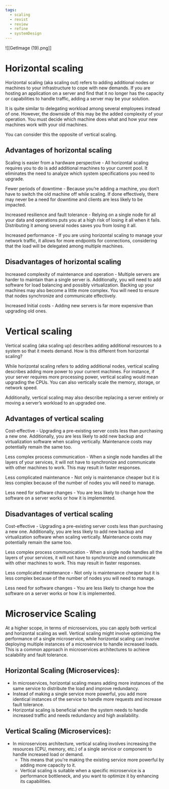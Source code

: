 ```yaml
---
tags:
  - scaling
  - revist
  - review
  - refine
  - systemDesign
---
```

![[GetImage (19).png]]
# Horizontal scaling  

Horizontal scaling (aka scaling out) refers to adding additional nodes or machines to your infrastructure to cope with new demands. If you are hosting an application on a server and find that it no longer has the capacity or capabilities to handle traffic, adding a server may be your solution. 

It is quite similar to delegating workload among several employees instead of one. However, the downside of this may be the added complexity of your operation. You must decide which machine does what and how your new machines work with your old machines.  

You can consider this the opposite of vertical scaling. 

## Advantages of horizontal scaling 

Scaling is easier from a hardware perspective - All horizontal scaling requires you to do is add additional machines to your current pool. It eliminates the need to analyze which system specifications you need to upgrade. 

Fewer periods of downtime - Because you’re adding a machine, you don’t have to switch the old machine off while scaling. If done effectively, there may never be a need for downtime and clients are less likely to be impacted. 

Increased resilience and fault tolerance - Relying on a single node for all your data and operations puts you at a high risk of losing it all when it fails. Distributing it among several nodes saves you from losing it all.  

Increased performance - If you are using horizontal scaling to manage your network traffic, it allows for more endpoints for connections, considering that the load will be delegated among multiple machines.    

## Disadvantages of horizontal scaling 

Increased complexity of maintenance and operation - Multiple servers are harder to maintain than a single server is. Additionally, you will need to add software for load balancing and possibly virtualization. Backing up your machines may also become a little more complex. You will need to ensure that nodes synchronize and communicate effectively.  

Increased Initial costs - Adding new servers is far more expensive than upgrading old ones.    

# Vertical scaling  

Vertical scaling (aka scaling up) describes adding additional resources to a system so that it meets demand. How is this different from horizontal scaling?  

While horizontal scaling refers to adding additional nodes, vertical scaling describes adding more power to your current machines. For instance, if your server requires more processing power, vertical scaling would mean upgrading the CPUs. You can also vertically scale the memory, storage, or network speed. 

Additionally, vertical scaling may also describe replacing a server entirely or moving a server’s workload to an upgraded one.  

## Advantages of vertical scaling 

Cost-effective - Upgrading a pre-existing server costs less than purchasing a new one. Additionally, you are less likely to add new backup and virtualization software when scaling vertically. Maintenance costs may potentially remain the same too. 

Less complex process communication - When a single node handles all the layers of your services, it will not have to synchronize and communicate with other machines to work. This may result in faster responses. 

Less complicated maintenance - Not only is maintenance cheaper but it is less complex because of the number of nodes you will need to manage.  

Less need for software changes - You are less likely to change how the software on a server works or how it is implemented.          

## Disadvantages of vertical scaling 

Cost-effective - Upgrading a pre-existing server costs less than purchasing a new one. Additionally, you are less likely to add new backup and virtualization software when scaling vertically. Maintenance costs may potentially remain the same too. 

Less complex process communication - When a single node handles all the layers of your services, it will not have to synchronize and communicate with other machines to work. This may result in faster responses. 

Less complicated maintenance - Not only is maintenance cheaper but it is less complex because of the number of nodes you will need to manage.  

Less need for software changes - You are less likely to change how the software on a server works or how it is implemented.



# Microservice Scaling
At a higher scope, in terms of microservices, you can apply both vertical and horizontal scaling as well. Vertical scaling might involve optimizing the performance of a single microservice, while horizontal scaling can involve deploying multiple instances of a microservice to handle increased loads. This is a common approach in microservices architectures to achieve scalability and fault tolerance.


## Horizontal Scaling (Microservices):
   - In microservices, horizontal scaling means adding more instances of the same service to distribute the load and improve redundancy.
   - Instead of making a single service more powerful, you add more identical instances of the service to handle more requests and increase fault tolerance.
   - Horizontal scaling is beneficial when the system needs to handle increased traffic and needs redundancy and high availability.


## Vertical Scaling (Microservices):
- In microservices architecture, vertical scaling involves increasing the resources (CPU, memory, etc.) of a single service or component to handle increased load or demand.
   - This means that you're making the existing service more powerful by adding more capacity to it.
   - Vertical scaling is suitable when a specific microservice is a performance bottleneck, and you want to optimize it by enhancing its capabilities.


